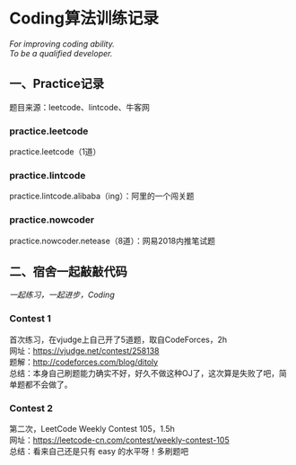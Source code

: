 # Coding算法训练记录
*For improving coding ability.*  
*To be a qualified developer.*
## 一、Practice记录
题目来源：leetcode、lintcode、牛客网
### practice.leetcode  
practice.leetcode（1道）
### practice.lintcode  
practice.lintcode.alibaba（ing）：阿里的一个闯关题
### practice.nowcoder
practice.nowcoder.netease（8道）：网易2018内推笔试题

## 二、宿舍一起敲敲代码
*一起练习，一起进步，Coding*

### Contest 1
首次练习，在vjudge上自己开了5道题，取自CodeForces，2h  
网址：https://vjudge.net/contest/258138  
题解：http://codeforces.com/blog/ditoly  
总结：本身自己刷题能力确实不好，好久不做这种OJ了，这次算是失败了吧，简单题都不会做了。

### Contest 2
第二次，LeetCode Weekly Contest 105，1.5h  
网址：https://leetcode-cn.com/contest/weekly-contest-105  
总结：看来自己还是只有 easy 的水平呀！多刷题吧

